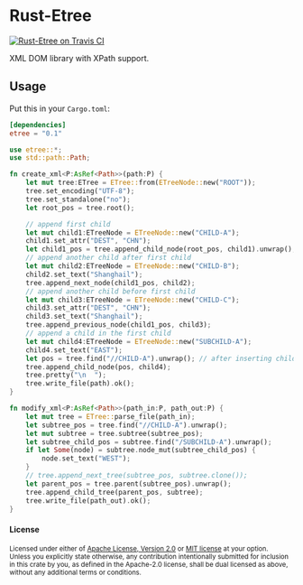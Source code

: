 Rust-Etree
=========================
[![Rust-Etree on Travis CI][travis-image]][travis]

[travis-image]: https://travis-ci.org/thuleqaid/rust-etree.png
[travis]: https://travis-ci.org/thuleqaid/rust-etree

XML DOM library with XPath support.

## Usage

Put this in your `Cargo.toml`:

```toml
[dependencies]
etree = "0.1"
```

```rust
use etree::*;
use std::path::Path;

fn create_xml<P:AsRef<Path>>(path:P) {
    let mut tree:ETree = ETree::from(ETreeNode::new("ROOT"));
    tree.set_encoding("UTF-8");
    tree.set_standalone("no");
    let root_pos = tree.root();

    // append first child
    let mut child1:ETreeNode = ETreeNode::new("CHILD-A");
    child1.set_attr("DEST", "CHN");
    let child1_pos = tree.append_child_node(root_pos, child1).unwrap();
    // append another child after first child
    let mut child2:ETreeNode = ETreeNode::new("CHILD-B");
    child2.set_text("Shanghail");
    tree.append_next_node(child1_pos, child2);
    // append another child before first child
    let mut child3:ETreeNode = ETreeNode::new("CHILD-C");
    child3.set_attr("DEST", "CHN");
    child3.set_text("Shanghail");
    tree.append_previous_node(child1_pos, child3);
    // append a child in the first child
    let mut child4:ETreeNode = ETreeNode::new("SUBCHILD-A");
    child4.set_text("EAST");
    let pos = tree.find("//CHILD-A").unwrap(); // after inserting child3, child1_pos becomes invaild
    tree.append_child_node(pos, child4);
    tree.pretty("\n  ");
    tree.write_file(path).ok();
}

fn modify_xml<P:AsRef<Path>>(path_in:P, path_out:P) {
    let mut tree = ETree::parse_file(path_in);
    let subtree_pos = tree.find("//CHILD-A").unwrap();
    let mut subtree = tree.subtree(subtree_pos);
    let subtree_child_pos = subtree.find("/SUBCHILD-A").unwrap();
    if let Some(node) = subtree.node_mut(subtree_child_pos) {
        node.set_text("WEST");
    }
    // tree.append_next_tree(subtree_pos, subtree.clone());
    let parent_pos = tree.parent(subtree_pos).unwrap();
    tree.append_child_tree(parent_pos, subtree);
    tree.write_file(path_out).ok();
}
```

#### License

<sup>
Licensed under either of <a href="LICENSE-APACHE">Apache License, Version
2.0</a> or <a href="LICENSE-MIT">MIT license</a> at your option.
</sup>

<br>

<sub>
Unless you explicitly state otherwise, any contribution intentionally submitted
for inclusion in this crate by you, as defined in the Apache-2.0 license, shall
be dual licensed as above, without any additional terms or conditions.
</sub>
